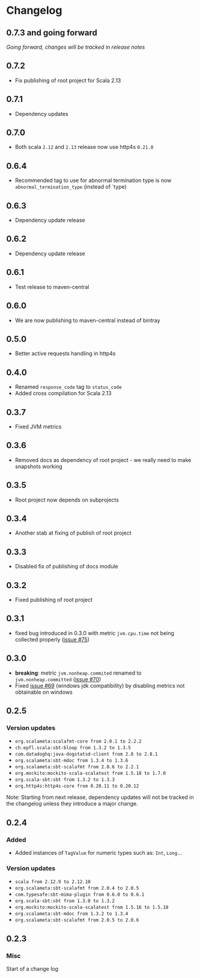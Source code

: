 # Changelog
## 0.7.3 and going forward
*Going forward, changes will be tracked in release notes*

## 0.7.2
-   Fix publishing of root project for Scala 2.13

## 0.7.1
-   Dependency updates

## 0.7.0
-   Both scala `2.12` and `2.13` release now use http4s `0.21.0`

## 0.6.4
-   Recommended tag to use for abnormal termination type is now `abnormal_termination_type` (instead of `type)

## 0.6.3
-   Dependency update release

## 0.6.2
-   Dependency update release

## 0.6.1
-   Test release to maven-central

## 0.6.0
-   We are now publishing to maven-central instead of bintray

## 0.5.0
-   Better active requests handling in http4s

## 0.4.0
-   Renamed `response_code` tag to `status_code`
-   Added cross compilation for Scala 2.13  

## 0.3.7
-   Fixed JVM metrics

## 0.3.6
-   Removed docs as dependency of root project - we really need to make snapshots working

## 0.3.5
-   Root project now depends on subprojects

## 0.3.4
-   Another stab at fixing of publish of root project

## 0.3.3
-   Disabled fix of publishing of docs module

## 0.3.2
-   Fixed publishing of root project

## 0.3.1
-   fixed bug introduced in 0.3.0 with metric `jvm.cpu.time` not being collected properly ([issue #75](https://github.com/datadog4s/datadog4s/issues/75))

## 0.3.0
-   **breaking**: metric `jvm.nonheap.commited` renamed to `jvm.nonheap.committed` ([issue #70](https://github.com/datadog4s/datadog4s/issues/70))
-   Fixed [issue #69](https://github.com/datadog4s/datadog4s/issues/69) (windows jdk compatibility) by disabling metrics not obtainable on windows

## 0.2.5
### Version updates
-   `org.scalameta:scalafmt-core from 2.0.1 to 2.2.2`
-   `ch.epfl.scala:sbt-bloop from 1.3.2 to 1.3.5`
-   `com.datadoghq:java-dogstatsd-client from 2.8 to 2.8.1`
-   `org.scalameta:sbt-mdoc from 1.3.4 to 1.3.6`
-   `org.scalameta:sbt-scalafmt from 2.0.6 to 2.2.1`
-   `org.mockito:mockito-scala-scalatest from 1.5.18 to 1.7.0`
-   `org.scala-sbt:sbt from 1.3.2 to 1.3.3`
-   `org.http4s:http4s-core from 0.20.11 to 0.20.12`

Note: Starting from next release, dependency updates will not be tracked in the changelog unless they introduce a major change.

## 0.2.4

### Added
-   Added instances of `TagValue` for numeric types such as: `Int`, `Long`...
### Version updates
-   `scala from 2.12.9 to 2.12.10`
-   `org.scalameta:sbt-scalafmt from 2.0.4 to 2.0.5`
-   `com.typesafe:sbt-mima-plugin from 0.6.0 to 0.6.1`
-   `org.scala-sbt:sbt from 1.3.0 to 1.3.2`
-   `org.mockito:mockito-scala-scalatest from 1.5.16 to 1.5.18`
-   `org.scalameta:sbt-mdoc from 1.3.2 to 1.3.4`
-   `org.scalameta:sbt-scalafmt from 2.0.5 to 2.0.6`
## 0.2.3
### Misc
Start of a change log
